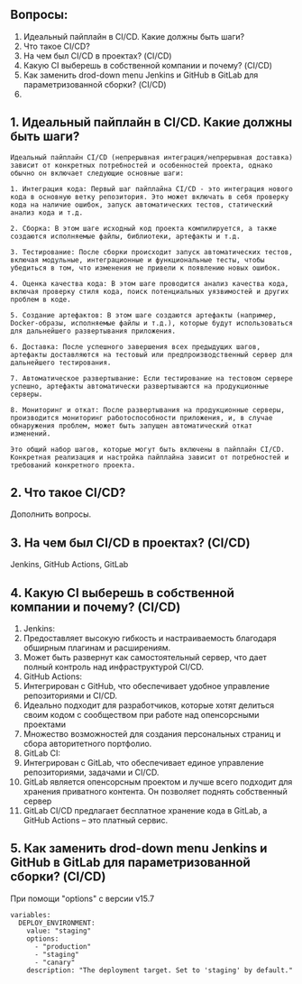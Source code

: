 ## Вопросы:
1. Идеальный пайплайн в CI/CD. Какие должны быть шаги?
2. Что такое CI/CD?
3. На чем был CI/CD в проектах? (CI/CD)
4. Какую CI выберешь в собственной компании и почему? (CI/CD)
5. Как заменить drod-down menu Jenkins и GitHub в GitLab для параметризованной сборки? (CI/CD)
6. 

## 1. Идеальный пайплайн в CI/CD. Какие должны быть шаги?

    Идеальный пайплайн CI/CD (непрерывная интеграция/непрерывная доставка) зависит от конкретных потребностей и особенностей проекта, однако обычно он включает следующие основные шаги:

    1. Интеграция кода: Первый шаг пайплайна CI/CD - это интеграция нового кода в основную ветку репозитория. Это может включать в себя проверку кода на наличие ошибок, запуск автоматических тестов, статический анализ кода и т.д.

    2. Сборка: В этом шаге исходный код проекта компилируется, а также создаются исполняемые файлы, библиотеки, артефакты и т.д.

    3. Тестирование: После сборки происходит запуск автоматических тестов, включая модульные, интеграционные и функциональные тесты, чтобы убедиться в том, что изменения не привели к появлению новых ошибок.

    4. Оценка качества кода: В этом шаге проводится анализ качества кода, включая проверку стиля кода, поиск потенциальных уязвимостей и других проблем в коде.

    5. Создание артефактов: В этом шаге создаются артефакты (например, Docker-образы, исполняемые файлы и т.д.), которые будут использоваться для дальнейшего развертывания приложения.

    6. Доставка: После успешного завершения всех предыдущих шагов, артефакты доставляются на тестовый или предпроизводственный сервер для дальнейшего тестирования.

    7. Автоматическое развертывание: Если тестирование на тестовом сервере успешно, артефакты автоматически развертываются на продукционные серверы.

    8. Мониторинг и откат: После развертывания на продукционные серверы, производится мониторинг работоспособности приложения, и, в случае обнаружения проблем, может быть запущен автоматический откат изменений.

    Это общий набор шагов, которые могут быть включены в пайплайн CI/CD. Конкретная реализация и настройка пайплайна зависит от потребностей и требований конкретного проекта.

## 2. Что такое CI/CD?

Дополнить вопросы.

## 3. На чем был CI/CD в проектах? (CI/CD)
Jenkins, GitHub Actions, GitLab

## 4. Какую CI выберешь в собственной компании и почему? (CI/CD)

1. Jenkins: 
  1. Предоставляет высокую гибкость и настраиваемость благодаря обширным плагинам и расширениям.
  2. Может быть развернут как самостоятельный сервер, что дает полный контроль над инфраструктурой CI/CD.
2. GitHub Actions:
  1. Интегрирован с GitHub, что обеспечивает удобное управление репозиториями и CI/CD.
  2. Идеально подходит для разработчиков, которые хотят делиться своим кодом с сообществом при работе над опенсорсными проектами
  3. Множество возможностей для создания персональных страниц и сбора авторитетного портфолио.
3. GitLab CI:
  1. Интегрирован с GitLab, что обеспечивает единое управление репозиториями, задачами и CI/CD.
  2. GitLab является опенсорсным проектом и лучше всего подходит для хранения приватного контента. Он позволяет поднять собственный сервер
  3. GitLab CI/CD предлагает бесплатное хранение кода в GitLab, а GitHub Actions – это платный сервис.

## 5. Как заменить drod-down menu Jenkins и GitHub в GitLab для параметризованной сборки? (CI/CD)

При помощи "options" с версии v15.7
```
variables:
  DEPLOY_ENVIRONMENT:
    value: "staging"
    options:
      - "production"
      - "staging"
      - "canary"
    description: "The deployment target. Set to 'staging' by default."
```

